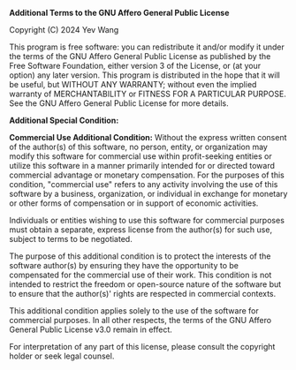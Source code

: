 **Additional Terms to the GNU Affero General Public License**

Copyright (C) 2024 Yev Wang

This program is free software: you can redistribute it and/or modify it under the terms of the GNU Affero General Public License as published by the Free Software Foundation, either version 3 of the License, or (at your option) any later version. This program is distributed in the hope that it will be useful, but WITHOUT ANY WARRANTY; without even the implied warranty of MERCHANTABILITY or FITNESS FOR A PARTICULAR PURPOSE. See the GNU Affero General Public License for more details.

**Additional Special Condition:**

**Commercial Use Additional Condition:** Without the express written consent of the author(s) of this software, no person, entity, or organization may modify this software for commercial use within profit-seeking entities or utilize this software in a manner primarily intended for or directed toward commercial advantage or monetary compensation. For the purposes of this condition, "commercial use" refers to any activity involving the use of this software by a business, organization, or individual in exchange for monetary or other forms of compensation or in support of economic activities.

Individuals or entities wishing to use this software for commercial purposes must obtain a separate, express license from the author(s) for such use, subject to terms to be negotiated.

The purpose of this additional condition is to protect the interests of the software author(s) by ensuring they have the opportunity to be compensated for the commercial use of their work. This condition is not intended to restrict the freedom or open-source nature of the software but to ensure that the author(s)' rights are respected in commercial contexts.

This additional condition applies solely to the use of the software for commercial purposes. In all other respects, the terms of the GNU Affero General Public License v3.0 remain in effect.

For interpretation of any part of this license, please consult the copyright holder or seek legal counsel.
